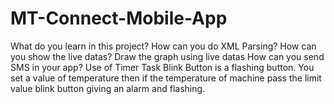 # MT-Connect-Mobile-App
What do you learn in this project?
How can you do XML Parsing?
How can you show the live datas?
Draw the graph using live datas
How can you send SMS in your app?
Use of Timer Task
Blink Button is a flashing button.
You set a value of temperature then if the temperature of machine pass the limit value blink button giving an alarm and flashing.

